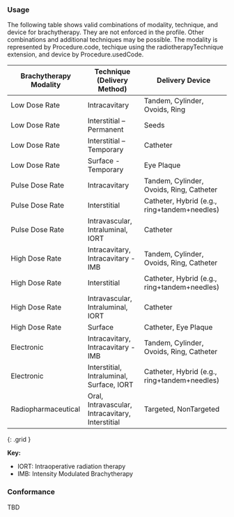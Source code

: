 ### Usage

The following table shows valid combinations of modality, technique, and device for brachytherapy. They are not enforced in the profile. Other combinations and additional techniques may be possible. The modality is represented by Procedure.code, techique using the radiotherapyTechnique extension, and device by Procedure.usedCode.

| **Brachytherapy Modality**    | **Technique (Delivery Method)**                  | **Delivery Device**                          |
| ----------------------------- | ------------------------------------------------ | -------------------------------------------- |
| Low Dose Rate                 | Intracavitary                                    | Tandem, Cylinder, Ovoids, Ring               |
| Low Dose Rate                 | Interstitial – Permanent                         | Seeds                                        |
| Low Dose Rate                 | Interstitial – Temporary                         | Catheter                                     |
| Low Dose Rate                 | Surface - Temporary                              | Eye Plaque                                   |
| Pulse Dose Rate               | Intracavitary                                    | Tandem, Cylinder, Ovoids, Ring,  Catheter    |
| Pulse Dose Rate               | Interstitial                                     | Catheter, Hybrid (e.g., ring+tandem+needles) |
| Pulse Dose Rate               | Intravascular, Intraluminal, IORT                | Catheter                                     |
| High Dose Rate                | Intracavitary, Intracavitary - IMB               | Tandem, Cylinder, Ovoids, Ring,  Catheter    |
| High Dose Rate                | Interstitial                                     | Catheter, Hybrid (e.g., ring+tandem+needles) |
| High Dose Rate                | Intravascular, Intraluminal, IORT                | Catheter                                     |
| High Dose Rate                | Surface                                          | Catheter, Eye Plaque                         |
| Electronic                    | Intracavitary, Intracavitary - IMB               | Tandem, Cylinder, Ovoids, Ring,  Catheter    |
| Electronic                    | Interstitial, Intraluminal, Surface, IORT        | Catheter, Hybrid (e.g., ring+tandem+needles) |
| Radiopharmaceutical           | Oral, Intravascular, Intracavitary, Interstitial | Targeted, NonTargeted                        |
{: .grid }

**Key:**

* IORT: Intraoperative radiation therapy
* IMB: Intensity Modulated Brachytherapy

### Conformance

TBD
